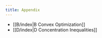 ```yaml
---
title: Appendix
---
```

- [[B/index|B Convex Optimization]]
- [[D/index|D Concentration Inequalities]]